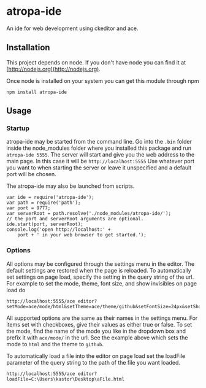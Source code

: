 # atropa-ide

An ide for web development using ckeditor and ace.

## Installation

This project depends on node. If you don't have node you can find it at [http://nodejs.org](http://nodejs.org).

Once node is installed on your system you can get this module through npm
```
npm install atropa-ide
```

## Usage


### Startup
atropa-ide may be started from the command line. Go into the `.bin` folder 
inside the node_modules folder where you installed this package and run 
`atropa-ide 5555`. The server will start and give you the web address to 
the main page. In this case it will be `http://localhost:5555` Use whatever 
port you want to when starting the server or leave it unspecified and a default
port will be chosen.

The atropa-ide may also be launched from scripts.

```
var ide = require('atropa-ide');
var path = require('path');
var port = 9777;
var serverRoot = path.resolve('./node_modules/atropa-ide/');
// the port and serverRoot arguments are optional.
ide.start(port, serverRoot);
console.log('open http://localhost:' +
    port + ' in your web browser to get started.');
```

### Options

All options may be configured through the settings menu in the editor. 
The default settings are restored when the page is reloaded. To automatically 
set settings on page load, specify the setting in the query string of the url. 
For example to set the mode, theme, font size, and show invisibles on page load do
```
http://localhost:5555/ace editor?setMode=ace/mode/html&setTheme=ace/theme/github&setFontSize=24px&setShowInvisibles=true
```
All supported options are the same as their names in the settings menu. For 
items set with checkboxes, give their values as either true or false. To set 
the mode, find the name of the mode you like in the dropdown box and prefix it 
with `ace/mode/` in the url. See the example above which sets the mode to 
`html` and the theme to `github`.

To automatically load a file into the editor on page load set the loadFile 
parameter of the query string to the path of the file you want loaded.
```
http://localhost:5555/ace editor?loadFile=C:\Users\kastor\Desktop\aFile.html
```

